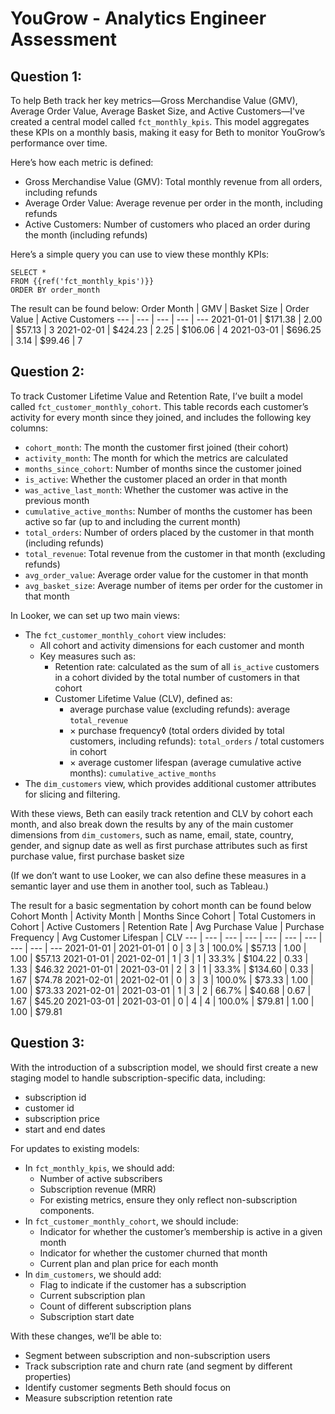 # YouGrow - Analytics Engineer Assessment

## Question 1:
To help Beth track her key metrics—Gross Merchandise Value (GMV), Average Order Value, Average Basket Size, and Active Customers—I've created a central model called `fct_monthly_kpis`. This model aggregates these KPIs on a monthly basis, making it easy for Beth to monitor YouGrow’s performance over time.

Here’s how each metric is defined:
- Gross Merchandise Value (GMV): Total monthly revenue from all orders, including refunds
- Average Order Value: Average revenue per order in the month, including refunds
- Active Customers: Number of customers who placed an order during the month (including refunds)

Here’s a simple query you can use to view these monthly KPIs:
```
SELECT *
FROM {{ref('fct_monthly_kpis')}}
ORDER BY order_month
```

The result can be found below:
Order Month | GMV | Basket Size | Order Value | Active Customers
--- | --- | --- | --- | ---
2021-01-01 | $171.38 | 2.00 | $57.13 | 3
2021-02-01 | $424.23 | 2.25 | $106.06 | 4
2021-03-01 | $696.25 | 3.14 | $99.46 | 7

## Question 2:
To track Customer Lifetime Value and Retention Rate, I’ve built a model called `fct_customer_monthly_cohort`. This table records each customer’s activity for every month since they joined, and includes the following key columns:

- `cohort_month`: The month the customer first joined (their cohort)
- `activity_month`: The month for which the metrics are calculated
- `months_since_cohort`: Number of months since the customer joined
- `is_active`: Whether the customer placed an order in that month
- `was_active_last_month`: Whether the customer was active in the previous month
- `cumulative_active_months`: Number of months the customer has been active so far (up to and including the current month)
- `total_orders`: Number of orders placed by the customer in that month (including refunds)
- `total_revenue`: Total revenue from the customer in that month (excluding refunds)
- `avg_order_value`: Average order value for the customer in that month
- `avg_basket_size`: Average number of items per order for the customer in that month

In Looker, we can set up two main views:
- The `fct_customer_monthly_cohort` view includes:
  - All cohort and activity dimensions for each customer and month
  - Key measures such as:
    - Retention rate: calculated as the sum of all `is_active` customers in a cohort divided by the total number of customers in that cohort
    - Customer Lifetime Value (CLV), defined as:
      - average purchase value (excluding refunds): average `total_revenue`
      - × purchase frequency◊ (total orders divided by total customers, including refunds): `total_orders` / total customers in cohort 
      - × average customer lifespan (average cumulative active months): `cumulative_active_months`
- The `dim_customers` view, which provides additional customer attributes for slicing and filtering.

With these views, Beth can easily track retention and CLV by cohort each month, and also break down the results by any of the main customer dimensions from `dim_customers`, such as name, email, state, country, gender, and signup date as well as first purchase attributes such as first purchase value, first purchase basket size

(If we don’t want to use Looker, we can also define these measures in a semantic layer and use them in another tool, such as Tableau.)

The result for a basic segmentation by cohort month can be found below
Cohort Month | Activity Month | Months Since Cohort | Total Customers in Cohort | Active Customers | Retention Rate | Avg Purchase Value | Purchase Frequency | Avg Customer Lifespan | CLV
--- | --- | --- | --- | --- | --- | --- | --- | --- | ---
2021-01-01 | 2021-01-01 | 0 | 3 | 3 | 100.0% | $57.13 | 1.00 | 1.00 | $57.13
2021-01-01 | 2021-02-01 | 1 | 3 | 1 | 33.3% | $104.22 | 0.33 | 1.33 | $46.32
2021-01-01 | 2021-03-01 | 2 | 3 | 1 | 33.3% | $134.60 | 0.33 | 1.67 | $74.78
2021-02-01 | 2021-02-01 | 0 | 3 | 3 | 100.0% | $73.33 | 1.00 | 1.00 | $73.33
2021-02-01 | 2021-03-01 | 1 | 3 | 2 | 66.7% | $40.68 | 0.67 | 1.67 | $45.20
2021-03-01 | 2021-03-01 | 0 | 4 | 4 | 100.0% | $79.81 | 1.00 | 1.00 | $79.81

## Question 3:
With the introduction of a subscription model, we should first create a new staging model to handle subscription-specific data, including:
- subscription id
- customer id
- subscription price
- start and end dates

For updates to existing models:
- In `fct_monthly_kpis`, we should add:
    - Number of active subscribers
    - Subscription revenue (MRR)
    - For existing metrics, ensure they only reflect non-subscription components.
- In `fct_customer_monthly_cohort`, we should include:
    - Indicator for whether the customer’s membership is active in a given month
    - Indicator for whether the customer churned that month
    - Current plan and plan price for each month
- In `dim_customers`, we should add:
    - Flag to indicate if the customer has a subscription
    - Current subscription plan
    - Count of different subscription plans
    - Subscription start date

With these changes, we’ll be able to:
- Segment between subscription and non-subscription users
- Track subscription rate and churn rate (and segment by different properties)
- Identify customer segments Beth should focus on
- Measure subscription retention rate
